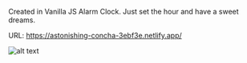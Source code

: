 Created in Vanilla JS Alarm Clock. Just set the hour and have a sweet dreams. 

URL: https://astonishing-concha-3ebf3e.netlify.app/

![alt text](https://github.com/BoodziooPL/Clock_Wake_Up/blob/97df0c89bb72c9f635b882f88370c36b695af0ec/Zrzut%20ekranu%20z%C2%A02022-10-20%20o%C2%A012.29.54.png?raw=true)
